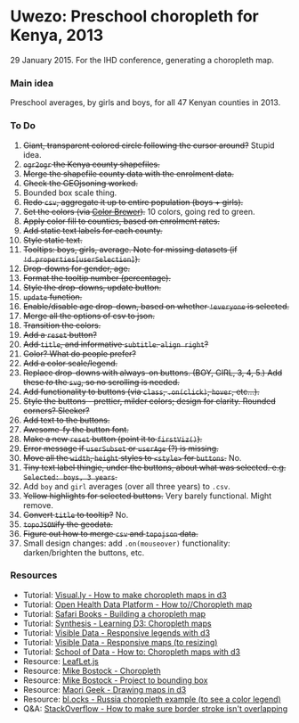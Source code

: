 Uwezo: Preschool choropleth for Kenya, 2013
=======

29 January 2015. For the IHD conference, generating a choropleth map. 

### Main idea

Preschool averages, by girls and boys, for all 47 Kenyan counties in 2013.


### To Do
1. ~~Giant, transparent colored circle following the cursor around?~~ Stupid idea.
2. ~~`ogr2ogr` the Kenya county shapefiles.~~
3. ~~Merge the shapefile county data with the enrolment data.~~
4. ~~Check the GEOjsoning worked.~~
5. Bounded box scale thing.
6. ~~Redo `csv`, aggregate it up to entire population (boys + girls).~~
7. ~~Set the colors (via [Color Brewer](http://colorbrewer2.org/)).~~ 10 colors, going red to green.
8. ~~Apply color fill to counties, based on enrolment rates.~~
9. ~~Add static text labels for each county.~~
10. ~~Style static text.~~
11. ~~Tooltips: boys, girls, average. Note for missing datasets (if `!d.properties[userSelection]`).~~
12. ~~Drop-downs for gender, age.~~
13. ~~Format the tooltip number (percentage).~~
14. ~~Style the drop-downs, update button.~~
15. ~~`update` function.~~
16. ~~Enable/disable age drop-down, based on whether `!everyone` is selected.~~
17. ~~Merge all the options of csv to json.~~
18. ~~Transition the colors.~~
19. ~~Add a `reset` button?~~ 
20. ~~Add `title`, and informative `subtitle`. `align right`?~~
21. ~~Color? What do people prefer?~~
22. ~~Add a color scale/legend.~~
23. ~~Replace drop-downs with always-on buttons. (BOY, GIRL, 3, 4, 5.) Add these _to_ the `svg`, so no scrolling is needed.~~
24. ~~Add functionality to buttons (via `class`, `.on(click)`, `hover`, etc...).~~ 
25. ~~Style the buttons - prettier, milder colors; design for clarity. Rounded corners? Sleeker?~~
26. ~~Add text to the buttons.~~
27. ~~Awesome-fy the button font.~~
28. ~~Make a new `reset` button (point it to `firstViz()`).~~
29. ~~Error message if `userSubset` or `userAge` (?) is missing.~~
30. ~~Move all the `width`, `height` styles to `<style>` for `buttons`.~~ No.
31. ~~Tiny text label thingie, under the buttons, about what was selected. e.g. `Selected: boys, 3 years`.~~
32. Add `boy` and `girl` averages (over all three years) to `.csv`. 
33. ~~Yellow highlights for selected buttons.~~ Very barely functional. Might remove.
34. ~~Convert `title` to tooltip?~~ No.
35. ~~`topoJSON`ify the geodata.~~
36. ~~Figure out how to merge `csv` and `topojson` data.~~
37. Small design changes: add `.on(mouseover)` functionality: darken/brighten the buttons, etc.
  


### Resources

* Tutorial: [Visual.ly - How to make choropleth maps in d3](http://blog.visual.ly/how-to-make-choropleth-maps-in-d3/)
* Tutorial: [Open Health Data Platform - How to//Choropleth map](http://www.cde.org.uk/howto/choropleth-maps/)
* Tutorial: [Safari Books - Building a choropleth map](https://www.safaribooksonline.com/library/view/data-visualization-with/9781782162162/ch12s04.html)
* Tutorial: [Synthesis - Learning D3: Choropleth maps](http://synthesis.sbecker.net/articles/2012/07/18/learning-d3-part-7-choropleth-maps)
* Tutorial: [Visible Data - Responsive legends with d3](https://eyeseast.github.io/visible-data/2013/08/27/responsive-legends-with-d3/)
* Tutorial: [Visible Data - Responsive maps (to resizing)](https://eyeseast.github.io/visible-data/2013/08/26/responsive-d3/)
* Tutorial: [School of Data - How to: Choropleth maps with d3](http://schoolofdata.org/2014/06/06/how-to-choropleth-maps-with-d3/)
* Resource: [LeafLet.js](http://leafletjs.com/reference.html)
* Resource: [Mike Bostock - Choropleth](http://bl.ocks.org/mbostock/4060606)
* Resource: [Mike Bostock - Project to bounding box](http://bl.ocks.org/mbostock/4707858)
* Resource: [Maori Geek - Drawing maps in d3](http://www.maori.geek.nz/post/d3_js_geo_fun)
* Resource: [bl.ocks - Russia choropleth example (to see a color legend)](http://bl.ocks.org/KoGor/5685876)
* Q&A: [StackOverflow - How to make sure border stroke isn't overlapping](https://stackoverflow.com/questions/17917072/choropleth-maps-changing-stroke-color-in-mouseover-shows-overlapping-boundari)


